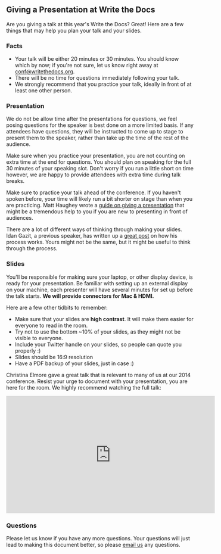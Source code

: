 ## Giving a Presentation at Write the Docs

Are you giving a talk at this year's Write the Docs? Great! Here are a few things that may
help you plan your talk and your slides.

### Facts

* Your talk will be either 20 minutes or 30 minutes. You should know which by now; if you're 
not sure, let us know right away at conf@writethedocs.org.
* There will be no time for questions immediately following your talk.
* We strongly recommend that you practice your talk, ideally in front of at least one other person.

### Presentation

We do not be allow time after the presentations for questions,
we feel posing questions for the speaker is best done on a more limited basis.
If any attendees have questions, they will be instructed to come up to stage to
present them to the speaker, rather than take up the time of the rest of the
audience.

Make sure when you practice your presentation, you are not counting on extra
time at the end for questions. You should plan on speaking for the full
30 minutes of your speaking slot. Don't worry if you run a little short on time
however, we are happy to provide attendees with extra time during talk breaks.

Make sure to practice your talk ahead of the conference.
If you haven't spoken before, your time will likely run
a bit shorter on stage than when you are practicing. Matt Haughey
wrote a [guide on giving a presentation][introverts-guide] that might be a
tremendous help to you if you are new to presenting in front of audiences.

There are a lot of different ways of thinking through making your slides.
Idan Gazit,
a previous speaker,
has written up a [great post][idans-post] on how his process works.
Yours might not be the same,
but it might be useful to think through the process.

[introverts-guide]: https://medium.com/@mathowie/an-introverts-guide-to-better-presentations-be7e772b2cb5
[idans-post]: http://gazit.me/2012/12/05/designing-presentations.html

### Slides

You'll be responsible for making sure your laptop, or other display device, is
ready for your presentation. Be familiar with setting up an external display on
your machine, each presenter will have several minutes for set up before the
talk starts. **We will provide connectors for Mac & HDMI.**

Here are a few other tidbits to remember:

* Make sure that your slides are **high contrast**. It will make them easier for everyone to read in the room.
* Try not to use the bottom ~10% of your slides, as they might not be visible to everyone.
* Include your Twitter handle on your slides, so people can quote you properly :)
* Slides should be 16:9 resolution
* Have a PDF backup of your slides, just in case :)

Christina Elmore gave a great talk that is relevant to many of us at our 2014 conference.
Resist your urge to document with your presentation,
you are here for the room.
We highly recommend watching the full talk:

<iframe
  width="560"
  height="315"
  src="https://www.youtube.com/embed/7tncfRqKnXU?list=PLmV2D6sIiX3UkFCMqq5at0xYgsMqAr6Jf"
  frameborder="0"
  allowfullscreen></iframe>

### Questions

Please let us know if you have any more questions.
Your questions will just lead to making this document better,
so please [email us](mailto:conf@writethedocs.org) any questions.

